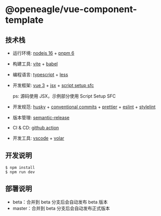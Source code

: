 # @openeagle/vue-component-template

## 技术栈

- 运行环境: [nodejs 16](https://nodejs.org/) + [pnpm 6](https://pnpm.io/zh/6.x/)
- 构建工具: [vite](https://vitejs.dev/) + [babel](https://babeljs.io)
- 编程语言: [typescript](http://www.typescriptlang.org) + [less](https://lesscss.org)
- 开发框架: [vue 3](https://vuejs.org) + [jsx](https://github.com/vuejs/babel-plugin-jsx) + [script setup sfc](https://vuejs.org/api/sfc-script-setup.html)

    ps: 源码使用 JSX，示例部分使用 Script Setup SFC

- 开发规范: [husky](https://github.com/typicode/husky) + [conventional commits](https://www.conventionalcommits.org) + [prettier](https://prettier.io/) + [eslint](http://eslint.org/) + [stylelint](https://stylelint.io/)
- 版本管理: [semantic-release](https://semantic-release.gitbook.io/)
- CI & CD: [github action](https://github.com/features/actions)
- 开发工具: [vscode](https://code.visualstudio.com/) + [volar](https://marketplace.visualstudio.com/items?itemName=johnsoncodehk.volar)

## 开发说明

```shell
$ npm install
$ npm run dev
```

## 部署说明

- beta：合并到 beta 分支后会自动发布 beta 版本
- master：合并到 beta 分支后会自动发布正式版本

